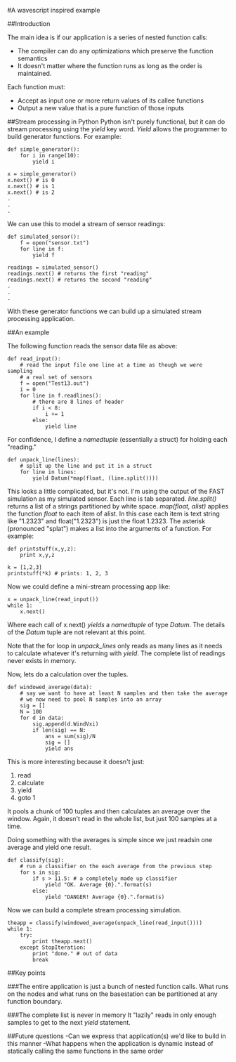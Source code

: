 #A wavescript inspired example

##Introduction 

The main idea is if our application is a series of nested function calls:
- The compiler can do any optimizations which preserve the function semantics
- It doesn't matter where the function runs as long as the order is maintained.

Each function must:
- Accept as input one or more return values of its callee functions
- Output a new value that is a pure function of those inputs

##Stream processing in Python
Python isn't purely functional, but it can do stream processing using the 
*yield* key word.  *Yield* allows the programmer to build generator functions.
For example:

    def simple_generator():
        for i in range(10):
            yield i

    x = simple_generator()
    x.next() # is 0
    x.next() # is 1
    x.next() # is 2
    .
    .
    .
        
We can use this to model a stream of sensor readings:

    def simulated_sensor():
        f = open("sensor.txt")
        for line in f:
            yield f

    readings = simulated_sensor()
    readings.next() # returns the first "reading"
    readings.next() # returns the second "reading"
    .
    .
    .

With these generator functions we can build up a simulated stream processing
application.

##An example

The following function reads the sensor data file as above:

    def read_input():
        # read the input file one line at a time as though we were sampling
        # a real set of sensors
        f = open("Test13.out")
        i = 0
        for line in f.readlines():
            # there are 8 lines of header
            if i < 8:
                i += 1
            else:
                yield line

For confidence, I define a *namedtuple* (essentially a struct) for holding each
"reading."

    def unpack_line(lines):
        # split up the line and put it in a struct
        for line in lines:
            yield Datum(*map(float, (line.split())))

This looks a little complicated, but it's not.  I'm using the output of the FAST
simulation as my simulated sensor.  Each line is tab separated.  *line.split()*
returns a list of a strings partitioned by white space. *map(float, alist)* applies
the function *float* to each item of alist.  In this case each item
is text string like "1.2323" and float("1.2323") is just the float 1.2323.  The
asterisk (pronounced "splat") makes a list into the arguments of a function.  For
example:

    def printstuff(x,y,z):
        print x,y,z

    k = [1,2,3]
    printstuff(*k) # prints: 1, 2, 3

Now we could define a mini-stream processing app like:

    x = unpack_line(read_input())
    while 1:
        x.next()

Where each call of x.next() *yields* a *namedtuple* of type *Datum*.  The details
of the *Datum* tuple are not relevant at this point.

Note that the for loop in *unpack_lines* only reads as many lines as it needs
to calculate whatever it's returning with *yield*.  The complete list of readings
never exists in memory.

Now, lets do a calculation over the tuples.

    def windowed_average(data):
        # say we want to have at least N samples and then take the average
        # we now need to pool N samples into an array
        sig = []
        N = 100
        for d in data:
            sig.append(d.WindVxi)
            if len(sig) == N:
                ans = sum(sig)/N
                sig = []
                yield ans 

This is more interesting because it doesn't just:
1. read 
2. calculate 
3. yield 
4. goto 1

It pools a chunk of 100 tuples and then calculates an average over the window. 
Again, it doesn't read in the whole list, but just 100 samples at a time.

Doing something with the averages is simple since we just readsin one average and yield
one result.

    def classify(sig):
        # run a classifier on the each average from the previous step
        for s in sig:
            if s > 11.5: # a completely made up classifier
                yield "OK. Average {0}.".format(s)
            else:
                yield "DANGER! Average {0}.".format(s)

Now we can build a complete stream processing simulation.

    theapp = classify(windowed_average(unpack_line(read_input())))
    while 1:
        try:
            print theapp.next()
        except StopIteration:
            print "done." # out of data
            break

##Key points

###The entire application is just a bunch of nested function calls.
What runs on the nodes and what runs on the basestation can be partitioned
at any function boundary.

###The complete list is never in memory
It "lazily" reads in only enough samples to get to the next *yield* statement.

##Future questions
    -Can we express that application(s) we'd like to build in this manner
    -What happens when the application is dynamic instead of statically calling
    the same functions in the same order
